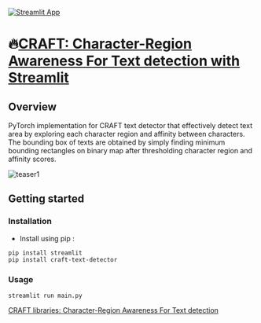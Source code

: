 [![Streamlit App](https://static.streamlit.io/badges/streamlit_badge_black_white.svg)](https://share.streamlit.io/streamlit/example-app-bug-report/main)

# 🔥[CRAFT: Character-Region Awareness For Text detection with Streamlit](https://ahmetenesyalcinkaya-text-detector-streamlit-main-bx1qcu.streamlitapp.com/)

## Overview

PyTorch implementation for CRAFT text detector that effectively detect text area by exploring each character region and affinity between characters. The bounding box of texts are obtained by simply finding minimum bounding rectangles on binary map after thresholding character region and affinity scores.

<img alt="teaser1" src="https://github.com/AhmetEnesYalcinkaya/Text_Detector_Streamlit/blob/main/predicted.png">

## Getting started

### Installation

- Install using pip :

```console
pip install streamlit
pip install craft-text-detector
```

### Usage

```console
streamlit run main.py
```

[CRAFT libraries: Character-Region Awareness For Text detection](https://pypi.org/project/craft-text-detector/0.4.3/)

